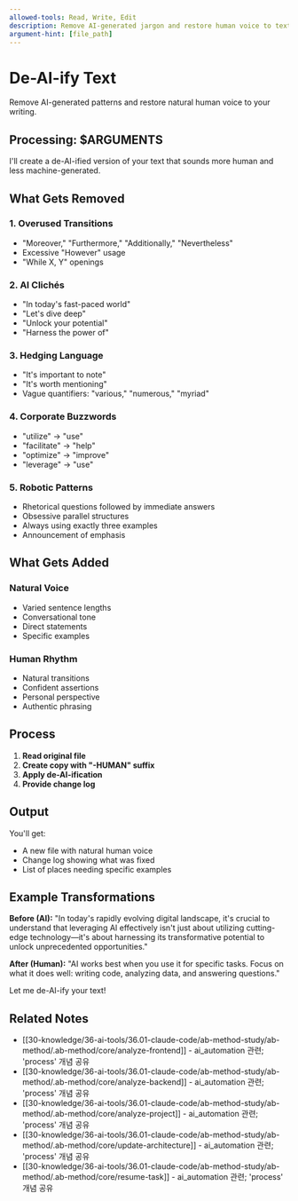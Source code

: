 ```yaml
---
allowed-tools: Read, Write, Edit
description: Remove AI-generated jargon and restore human voice to text
argument-hint: [file_path]
---
```


# De-AI-ify Text

Remove AI-generated patterns and restore natural human voice to your writing.

## Processing: $ARGUMENTS

I'll create a de-AI-ified version of your text that sounds more human and less
machine-generated.

## What Gets Removed

### 1. Overused Transitions

- "Moreover," "Furthermore," "Additionally," "Nevertheless"
- Excessive "However" usage
- "While X, Y" openings

### 2. AI Clichés

- "In today's fast-paced world"
- "Let's dive deep"
- "Unlock your potential"
- "Harness the power of"

### 3. Hedging Language

- "It's important to note"
- "It's worth mentioning"
- Vague quantifiers: "various," "numerous," "myriad"

### 4. Corporate Buzzwords

- "utilize" → "use"
- "facilitate" → "help"
- "optimize" → "improve"
- "leverage" → "use"

### 5. Robotic Patterns

- Rhetorical questions followed by immediate answers
- Obsessive parallel structures
- Always using exactly three examples
- Announcement of emphasis

## What Gets Added

### Natural Voice

- Varied sentence lengths
- Conversational tone
- Direct statements
- Specific examples

### Human Rhythm

- Natural transitions
- Confident assertions
- Personal perspective
- Authentic phrasing

## Process

1. **Read original file**
2. **Create copy with "-HUMAN" suffix**
3. **Apply de-AI-ification**
4. **Provide change log**

## Output

You'll get:

- A new file with natural human voice
- Change log showing what was fixed
- List of places needing specific examples

## Example Transformations

**Before (AI):** "In today's rapidly evolving digital landscape, it's crucial to
understand that leveraging AI effectively isn't just about utilizing
cutting-edge technology—it's about harnessing its transformative potential to
unlock unprecedented opportunities."

**After (Human):** "AI works best when you use it for specific tasks. Focus on
what it does well: writing code, analyzing data, and answering questions."

Let me de-AI-ify your text!

## Related Notes

- [[30-knowledge/36-ai-tools/36.01-claude-code/ab-method-study/ab-method/.ab-method/core/analyze-frontend]] - ai_automation 관련; 'process' 개념 공유
- [[30-knowledge/36-ai-tools/36.01-claude-code/ab-method-study/ab-method/.ab-method/core/analyze-backend]] - ai_automation 관련; 'process' 개념 공유
- [[30-knowledge/36-ai-tools/36.01-claude-code/ab-method-study/ab-method/.ab-method/core/analyze-project]] - ai_automation 관련; 'process' 개념 공유
- [[30-knowledge/36-ai-tools/36.01-claude-code/ab-method-study/ab-method/.ab-method/core/update-architecture]] - ai_automation 관련; 'process' 개념 공유
- [[30-knowledge/36-ai-tools/36.01-claude-code/ab-method-study/ab-method/.ab-method/core/resume-task]] - ai_automation 관련; 'process' 개념 공유
